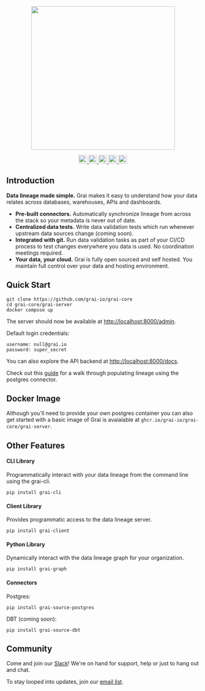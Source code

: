 <div align="center">
  <img src="docs/assets/Grai-Logo-Horizontal-2.png" width="375px"><br>
</div>

<p align="center">
  <a href="https://join.slack.com/t/graicommunity/shared_invite/zt-1il70kfeb-TaCm5fwHg_quWCpKNYyj6w">
    <img src="https://img.shields.io/badge/Slack-4A154B?style=for-the-badge&logo=slack&logoColor=white" height=22/>
  </a>
   <a href="https://github.com/grai-io/grai-core">
    <img src="https://img.shields.io/github/issues/grai-io/grai-core?style=flat-square" height=22/>
  </a>
  </a>
   <a href="https://github.com/grai-io/grai-core">
    <img src="https://img.shields.io/github/languages/top/grai-io/grai-core?style=flat-square" height=22/>
  </a>
  </a>
   <a href="https://github.com/grai-io/grai-core">
    <img src="https://img.shields.io/pypi/pyversions/grai-graph?style=for-the-badge" height=22/>
  </a>
  <a href=https://www.ycombinator.com/launches/H8h-grai-open-source-version-control-for-metadata target='_blank'>
    <img alt=Launch YC: ✨ Grai - Open-source   version control for metadata src=https://www.ycombinator.com/launches/H8h-grai-open-source-version-control-for-metadata/upvote_embed.svg height=22/>
   </a>
</p>

## Introduction

**Data lineage made simple.**
Grai makes it easy to understand how your data relates across databases, warehouses, APIs and dashboards.


* **Pre-built connectors.** Automatically synchronize lineage from across the stack so your metadata is never out of date.
* **Centralized data tests.** Write data validation tests which run whenever upstream data sources change (coming soon).
* **Integrated with git.** Run data validation tasks as part of your CI/CD process to test changes everywhere you data is used. No coordination meetings required.
* **Your data, your cloud.** Grai is fully open sourced and self hosted. You maintain full control over your data and hosting environment.


## Quick Start

```
git clone https://github.com/grai-io/grai-core
cd grai-core/grai-server
docker compose up
```

The server should now be available at [http://localhost:8000/admin](http://localhost:8000/admin).

Default login credentials:

```
username: null@grai.io
password: super_secret
```

You can also explore the API backend at [http://localhost:8000/docs](http://localhost:8000/docs).

Check out this [guide](https://github.com/grai-io/grai-core/tree/master/examples/quick_start_postgres) for a walk through populating lineage using the postgres connector.

## Docker Image

Although you'll need to provide your own postgres container you can also get started with a basic image of Grai is
avaialable at `ghcr.io/grai-io/grai-core/grai-server`.



## Other Features

#### CLI Library

Programmatically interact with your data lineage from the command line using the grai-cli.

```
pip install grai-cli
```

#### Client Library

Provides programmatic access to the data lineage server.

```
pip install grai-client
```

#### Python Library

Dynamically interact with the data lineage graph for your organization.

```
pip install grai-graph
```


#### Connectors

Postgres:

```
pip install grai-source-postgres
```

DBT (coming soon):

```
pip install grai-source-dbt
```

## Community

Come and join our [Slack](https://join.slack.com/t/graicommunity/shared_invite/zt-1il70kfeb-TaCm5fwHg_quWCpKNYyj6w)! We're on hand for support, help or just to hang out and chat.

To stay looped into updates, join our [email list](https://www.grai.io/signup/).
